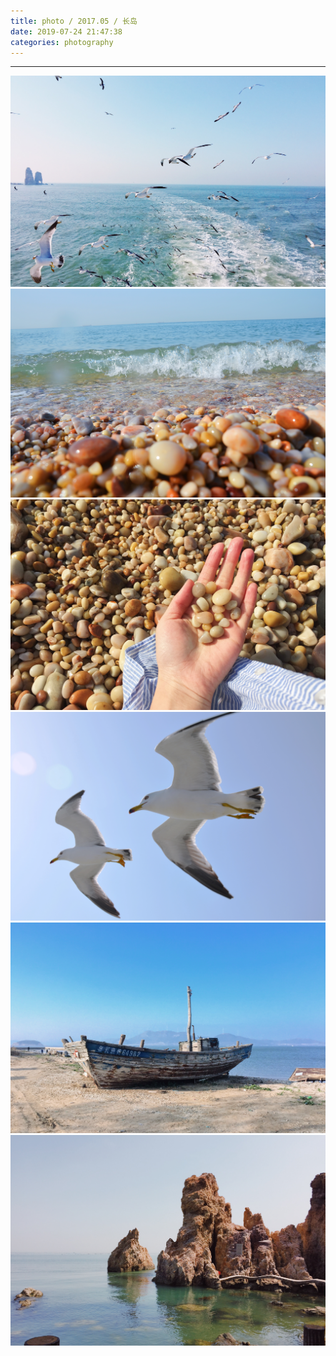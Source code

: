 ```yaml
---
title: photo / 2017.05 / 长岛
date: 2019-07-24 21:47:38
categories: photography
---
```


-------------------

![](190724-1/01.jpg)
![](190724-1/02.jpg)
![](190724-1/03.jpg)
![](190724-1/04.jpg)
![](190724-1/05.jpg)
![](190724-1/06.jpg)

